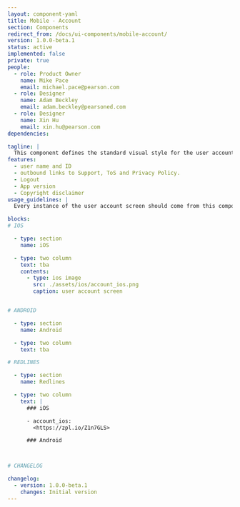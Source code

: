 ```yaml
---
layout: component-yaml
title: Mobile - Account
section: Components
redirect_from: /docs/ui-components/mobile-account/
version: 1.0.0-beta.1
status: active
implemented: false
private: true
people:
  - role: Product Owner
    name: Mike Pace
    email: michael.pace@pearson.com
  - role: Designer
    name: Adam Beckley
    email: adam.beckley@pearsoned.com
  - role: Designer
    name: Xin Hu
    email: xin.hu@pearson.com
dependencies:

tagline: |
  This component defines the standard visual style for the user account screen.
features:
  - user name and ID
  - outbound links to Support, ToS and Privacy Policy.
  - Logout
  - App version
  - Copyright disclaimer
usage_guidelines: |
  Every instance of the user account screen should come from this component.

blocks:
# IOS

  - type: section
    name: iOS

  - type: two column
    text: tba
    contents:
      - type: ios image
        src: ./assets/ios/account_ios.png
        caption: user account screen


# ANDROID

  - type: section
    name: Android

  - type: two column
    text: tba

# REDLINES

  - type: section
    name: Redlines

  - type: two column
    text: |
      ### iOS

      - account_ios:
        <https://zpl.io/Z1n7GLS>

      ### Android



# CHANGELOG  

changelog:
  - version: 1.0.0-beta.1
    changes: Initial version
---
```

